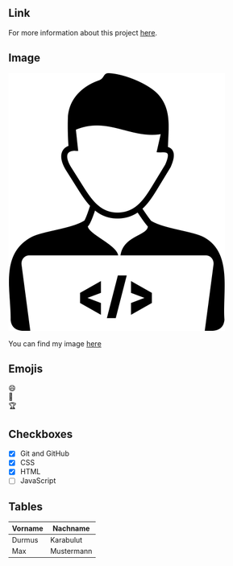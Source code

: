 ## Link 
For more information about this project [here](https://github.com/drmskrblt).


## Image
![github-git](programmer-icon.png)

You can find my image [here](programmer-icon.png)

## Emojis
:smile:  
:book:  
:trophy:  

## Checkboxes

- [X] Git and GitHub
- [X] CSS
- [X] HTML
- [ ] JavaScript

## Tables
| Vorname | Nachname |
| ----- | ----- |
| Durmus | Karabulut |
| Max | Mustermann |
